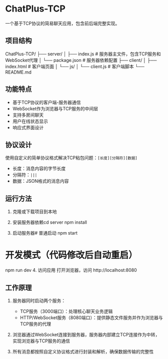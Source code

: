 # ChatPlus-TCP

一个基于TCP协议的简易聊天应用，包含前后端完整实现。

## 项目结构
ChatPlus-TCP/
├── server/
│   ├── index.js         # 服务器主文件，包含TCP服务和WebSocket代理
│   └── package.json     # 服务器依赖配置
├── client/
│   ├── index.html       # 客户端页面
│   └── js/
│       └── client.js    # 客户端脚本
└── README.md
## 功能特点

- 基于TCP协议的客户端-服务器通信
- WebSocket作为浏览器与TCP服务的中间层
- 支持多房间聊天
- 用户在线状态显示
- 响应式界面设计

## 协议设计

使用自定义的简单协议格式解决TCP粘包问题：`[长度][分隔符][数据]`

- 长度：消息内容的字节长度
- 分隔符：`|||`
- 数据：JSON格式的消息内容

## 运行方法

1. 克隆或下载项目到本地

2. 安装服务器依赖cd server
npm install
3. 启动服务器# 普通启动
npm start

# 开发模式（代码修改后自动重启）
npm run dev
4. 访问应用
打开浏览器，访问 http://localhost:8080

## 工作原理

1. 服务器同时启动两个服务：
   - TCP服务（3000端口）：处理核心聊天业务逻辑
   - HTTP/WebSocket服务（8080端口）：提供静态文件服务并作为浏览器与TCP服务的代理

2. 浏览器通过WebSocket连接到服务器，服务器内部建立TCP连接作为中转，实现浏览器与TCP服务的通信

3. 所有消息都按照自定义协议格式进行封装和解析，确保数据传输的完整性
